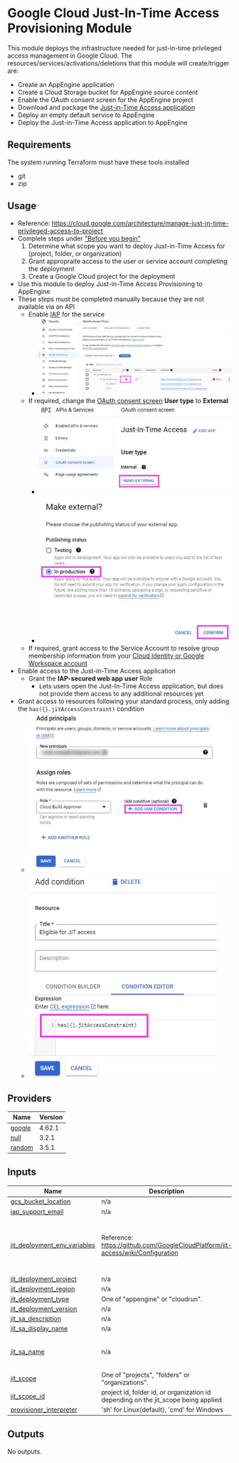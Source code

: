 # Google Cloud Just-In-Time Access Provisioning Module
This module deploys the infrastructure needed for just-in-time privileged access management in Google Cloud. The resources/services/activations/deletions that this module will create/trigger are:

- Create an AppEngine application
- Create a Cloud Storage bucket for AppEngine source content
- Enable the OAuth consent screen for the AppEngine project
- Download and package the [Just-in-Time Access application](https://github.com/GoogleCloudPlatform/jit-access)
- Deploy an empty default service to AppEngine
- Deploy the Just-in-Time Access application to AppEngine

## Requirements
The system running Terraform must have these tools installed
- git
- zip

## Usage
- Reference: https://cloud.google.com/architecture/manage-just-in-time-privileged-access-to-project 
- Complete steps under ["Before you begin"](https://cloud.google.com/architecture/manage-just-in-time-privileged-access-to-project#before-you-begin)
  1. Determine what scope you want to deploy Just-in-Time Access for (project, folder, or organization)
  2. Grant appropraite access to the user or service account completing the deployment
  3. Create a Google Cloud project for the deployment
- Use this module to deploy Just-in-Time Access Provisioning to AppEngine
- These steps must be completed manually because they are not available via an API
  - Enable [IAP](https://console.cloud.google.com/security/iap) for the service
    - ![Enable IAP for AppEngine](./images/enable-iap-01.jpg)
  - If required, change the [OAuth consent screen](https://console.cloud.google.com/apis/credentials/consent) **User type** to **External**
    - ![External OAuth Consent Screen](./images/external-oauth-01.jpg)
    -  ![External OAuth Consent Screen](./images/external-oauth-02.jpg)
  - If required, grant access to the Service Account to resolve group membership information from your [Cloud Identity or Google Workspace account](https://cloud.google.com/architecture/manage-just-in-time-privileged-access-to-project#grant_access_to_allow_the_application_to_resolve_group_memberships)
- Enable access to the Just-in-Time Access application
  - Grant the **IAP-secured web app user** Role
    - Lets users open the Just-In-Time Access application, but does not provide them access to any additional resources yet
- Grant access to resources following your standard process, only adding the  `has({}.jitAccessConstraint)` condition
  - ![Conditional IAM Grant](./images/conditional-iam-grant-01.jpg)
  - ![Conditional IAM Grant](./images/conditional-iam-grant-02.jpg)

<!-- BEGIN_TF_DOCS -->

## Providers

| Name | Version |
|------|---------|
| <a name="provider_google"></a> [google](#provider\_google) | 4.62.1 |
| <a name="provider_null"></a> [null](#provider\_null) | 3.2.1 |
| <a name="provider_random"></a> [random](#provider\_random) | 3.5.1 |

## Inputs

| Name | Description | Type | Default | Required |
|------|-------------|------|---------|:--------:|
| <a name="input_gcs_bucket_location"></a> [gcs\_bucket\_location](#input\_gcs\_bucket\_location) | n/a | `string` | `"US-CENTRAL1"` | no |
| <a name="input_iap_support_email"></a> [iap\_support\_email](#input\_iap\_support\_email) | n/a | `string` | n/a | yes |
| <a name="input_jit_deployment_env_variables"></a> [jit\_deployment\_env\_variables](#input\_jit\_deployment\_env\_variables) | Reference: https://github.com/GoogleCloudPlatform/jit-access/wiki/Configuration | `map` | <pre>{<br>  "ELEVATION_DURATION": "60",<br>  "JUSTIFICATION_HINT": "Bug or case number",<br>  "JUSTIFICATION_PATTERN": ".*"<br>}</pre> | no |
| <a name="input_jit_deployment_project"></a> [jit\_deployment\_project](#input\_jit\_deployment\_project) | n/a | `string` | n/a | yes |
| <a name="input_jit_deployment_region"></a> [jit\_deployment\_region](#input\_jit\_deployment\_region) | n/a | `string` | n/a | yes |
| <a name="input_jit_deployment_type"></a> [jit\_deployment\_type](#input\_jit\_deployment\_type) | One of "appengine" or "cloudrun". | `string` | `"appengine"` | no |
| <a name="input_jit_deployment_version"></a> [jit\_deployment\_version](#input\_jit\_deployment\_version) | n/a | `string` | `"v1"` | no |
| <a name="input_jit_sa_description"></a> [jit\_sa\_description](#input\_jit\_sa\_description) | n/a | `string` | `"Just-In-Time Access"` | no |
| <a name="input_jit_sa_display_name"></a> [jit\_sa\_display\_name](#input\_jit\_sa\_display\_name) | n/a | `string` | `"Just-In-Time Access"` | no |
| <a name="input_jit_sa_name"></a> [jit\_sa\_name](#input\_jit\_sa\_name) | n/a | `list(string)` | <pre>[<br>  "jitaccess"<br>]</pre> | no |
| <a name="input_jit_scope"></a> [jit\_scope](#input\_jit\_scope) | One of "projects", "folders" or "organizations". | `string` | n/a | yes |
| <a name="input_jit_scope_id"></a> [jit\_scope\_id](#input\_jit\_scope\_id) | project id, folder id, or organization id depending on the jit\_scope being applied | `string` | n/a | yes |
| <a name="input_provisioner_interpreter"></a> [provisioner\_interpreter](#input\_provisioner\_interpreter) | 'sh' for Linux(default), 'cmd' for Windows | `string` | `"sh"` | no |

## Outputs

No outputs.
<!-- END_TF_DOCS -->